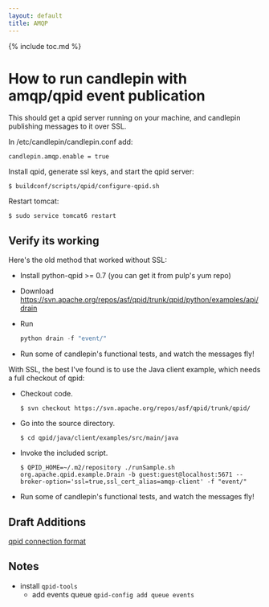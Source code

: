 ```yaml
---
layout: default
title: AMQP
---
```

{% include toc.md %}

# How to run candlepin with amqp/qpid event publication

This should get a qpid server running on your machine, and candlepin publishing messages to it over SSL.

In /etc/candlepin/candlepin.conf add:

```properties
candlepin.amqp.enable = true
```

Install qpid, generate ssl keys, and start the qpid server:

```console
$ buildconf/scripts/qpid/configure-qpid.sh
```

Restart tomcat:

```console
$ sudo service tomcat6 restart
```

## Verify its working

Here's the old method that worked without SSL:

* Install python-qpid >= 0.7 (you can get it from pulp's yum repo)
* Download <https://svn.apache.org/repos/asf/qpid/trunk/qpid/python/examples/api/drain>
* Run

  ```python
  python drain -f "event/"
  ```
* Run some of candlepin's functional tests, and watch the messages fly!

With SSL, the best I've found is to use the Java client example, which needs a full checkout of qpid:

* Checkout code.

  ```console
  $ svn checkout https://svn.apache.org/repos/asf/qpid/trunk/qpid/
  ```
* Go into the source directory.

  ```console
  $ cd qpid/java/client/examples/src/main/java
  ```
* Invoke the included script.

  ```console
  $ QPID_HOME=~/.m2/repository ./runSample.sh org.apache.qpid.example.Drain -b guest:guest@localhost:5671 --broker-option='ssl=true,ssl_cert_alias=amqp-client' -f "event/"
  ```
* Run some of candlepin's functional tests, and watch the messages fly!

## Draft Additions
[qpid connection format](https://cwiki.apache.org/qpid/connection-url-format.html)

## Notes
* install `qpid-tools`
  * add events queue `qpid-config add queue events`


